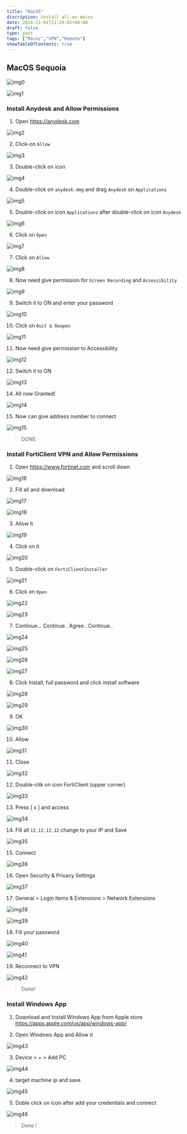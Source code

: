```yaml
---
title: "MacOS"
discription: install all on macos
date: 2024-11-01T21:29:01+08:00 
draft: false
type: post
tags: ["Macos","VPN","Remote"]
showTableOfContents: true
--- 
```


## MacOS Sequoia

![img0](images/0.svg)

![img1](images/1.webp)

### Install Anydesk and Allow Permissions

1. Open  https://anydesk.com

![img2](images/2.webp)

2. Click-on `Allow`

![img3](images/3.webp)

3. Double-click on icon

![img4](images/4.webp)

4. Double-click on `anydesk.dmg` and drag `Anydesk` on `Applications`

![img5](images/5.webp)

5. Double-click on icon `Applications` after double-click on icon `Anydesk`

![img6](images/6.webp)

6. Click on `Open`

![img7](images/7.webp)

7. Click on `Allow`

![img8](images/8.webp)

8. Now need give permission for `Screen Recording` and `Accessibility`

![img9](images/9.webp)

9. Switch it to ON and enter your password

![img10](images/10.webp)

10. Click on `Ouit & Reopen` 

![img11](images/11.webp)

11. Now need give permission to Accessibility

![img12](images/12.webp)

12. Switch it to ON

![img13](images/13.webp)

14. All now Granted!

![img14](images/14.webp)

15. Now can give address number to connect 

![img15](images/15.webp)

> DONE

### Install FortiClient VPN and Allow Permissions

1. Open https://www.fortinet.com and scroll down 

![img16](images/16.webp)

2. Fill all and download  

![img17](images/17.webp)

![img18](images/18.webp)

3. Allow it

![img19](images/19.webp)

4. Click on it 

![img20](images/20.webp)

5. Double-click on `FortiClientInstaller`

![img21](images/21.webp)

6. Click on `Open`

![img22](images/22.webp)

![img23](images/23.webp)

7. Continue... Continue.. Agree.. Continue..

![img24](images/24.webp)

![img25](images/25.webp)

![img26](images/26.webp)

![img27](images/27.webp)

8. Click Install, full password and click install software

![img28](images/28.webp)

![img29](images/29.webp)

9. OK

![img30](images/30.webp)

10. Allow

![img31](images/31.webp)

11. Close

![img32](images/32.webp)

12. Double-clik on icon FortiClient (upper corner)

![img33](images/33.webp)

13. Press [ x ] and access 

![img34](images/34.webp)

14. Fill all `12.12.12.12` change to your IP and Save 

![img35](images/35.webp)

15. Connect

![img36](images/36.webp)

16. Open Security & Privacy Settings

![img37](images/37.webp)

17. General > Login items & Extensions > Network Extensions

![img38](images/38.webp)

![img39](images/39.webp)

18. Fill your password 

![img40](images/40.webp)

![img41](images/41.webp)

19. Reconnect to VPN

![img42](images/42.webp)

> Done!


### Install Windows App 

1. Download and Install Windows App from Apple store https://apps.apple.com/us/app/windows-app/

2. Open Windows App and Allow it

![img43](images/43.webp)

3. Device > + > Add PC

![img44](images/44.webp)

4. target machine ip and save

![img45](images/45.webp)

5. Doble click on icon after add your credentials and connect

![img46](images/46.webp)

> Done !


